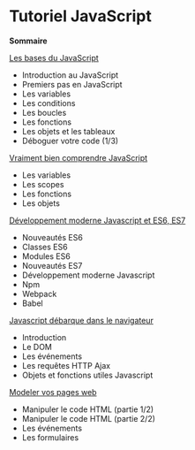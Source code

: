 # Tutoriel JavaScript

**Sommaire**

[Les bases du JavaScript](diapos/lesBasesDeJavaScript.md)
- Introduction au JavaScript
- Premiers pas en JavaScript
- Les variables
- Les conditions
- Les boucles
- Les fonctions
- Les objets et les tableaux
- Déboguer votre code (1/3)

[Vraiment bien comprendre JavaScript](diapos/vraimentBienComprendreJavaScript.md)
- Les variables
- Les scopes
- Les fonctions
- Les objets

[Développement moderne Javascript et ES6, ES7](diapos/developpementModerneJavascript.md)
- Nouveautés ES6
- Classes ES6
- Modules ES6
- Nouveautés ES7
- Développement moderne Javascript
- Npm
- Webpack
- Babel

[Javascript débarque dans le navigateur](diapos/javascriptDebarqueDansLeNavigateur.md)
- Introduction
- Le DOM
- Les événements
- Les requêtes HTTP Ajax
- Objets et fonctions utiles Javascript

[Modeler vos pages web](diapos/modelerVosPagesWeb.md)
- Manipuler le code HTML (partie 1/2)
- Manipuler le code HTML (partie 2/2)
- Les événements
- Les formulaires
